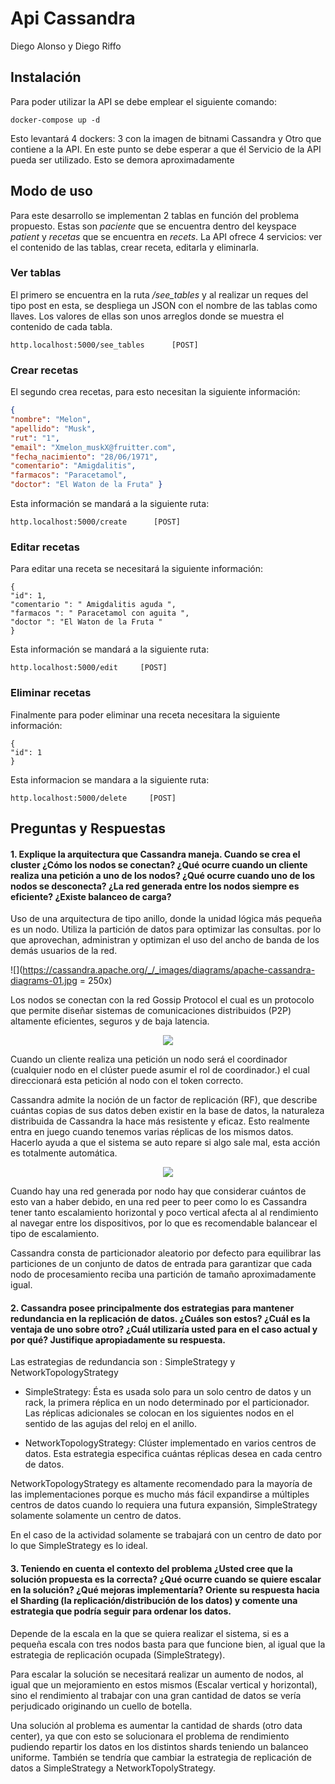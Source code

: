 # Api Cassandra

Diego Alonso y Diego Riffo

## Instalación 
Para poder utilizar la API se debe emplear el siguiente comando:
```
docker-compose up -d
```
Esto levantará 4 dockers: 3 con la imagen de bitnami Cassandra y 
Otro que contiene a la API. En este punto se debe esperar a que él
Servicio de la API pueda ser utilizado.
Esto se demora aproximadamente

## Modo de uso

Para este desarrollo se implementan 2 tablas en función del problema propuesto. 
Estas son _paciente_ que se encuentra dentro del keyspace _patient_ y 
 _recetas_ que se encuentra en _recets_.
La API ofrece 4 servicios: ver el contenido de las tablas, crear receta, editarla y eliminarla.

### Ver tablas 
El primero se encuentra en la ruta _/see\_tables_ y al realizar un reques 
del tipo post en esta, se despliega un JSON con el nombre de las tablas como llaves. 
Los valores de ellas son unos arreglos donde se muestra el contenido de cada tabla.

```
http.localhost:5000/see_tables      [POST]
```
### Crear recetas 
El segundo crea recetas, para esto necesitan la siguiente información:
```json
{
"nombre": "Melon",
"apellido": "Musk",
"rut": "1",
"email": "Xmelon_muskX@fruitter.com",
"fecha_nacimiento": "28/06/1971",
"comentario": "Amigdalitis",
"farmacos": "Paracetamol",
"doctor": "El Waton de la Fruta" }
```
Esta información se mandará a la siguiente ruta:

```
http.localhost:5000/create      [POST]
```
### Editar recetas

Para editar una receta se necesitará la siguiente información:
```
{
"id": 1,
"comentario ": " Amigdalitis aguda ",
"farmacos ": " Paracetamol con aguita ",
"doctor ": "El Waton de la Fruta "
}
```
Esta información se mandará a la siguiente ruta:
```
http.localhost:5000/edit     [POST]
```
### Eliminar recetas
Finalmente para poder eliminar una receta necesitara la siguiente información:
```
{
"id": 1
}
```

Esta informacion se mandara a la siguiente ruta:
```
http.localhost:5000/delete     [POST]
```

## Preguntas y Respuestas



#### 1. Explique la arquitectura que Cassandra maneja. Cuando se crea el cluster ¿Cómo los nodos se conectan? ¿Qué ocurre cuando un cliente realiza una petición a uno de los nodos? ¿Qué ocurre cuando uno de los nodos se desconecta? ¿La red generada entre los nodos siempre es eficiente? ¿Existe balanceo de carga?
Uso de una arquitectura de tipo anillo, donde la unidad lógica más pequeña es un nodo. Utiliza la partición de datos para optimizar las consultas. por lo que aprovechan, administran y optimizan el uso del ancho de banda de los demás usuarios de la red.


![](https://cassandra.apache.org/_/_images/diagrams/apache-cassandra-diagrams-01.jpg = 250x)

Los nodos se conectan con la red Gossip Protocol el cual es un  protocolo que permite diseñar sistemas de comunicaciones distribuidos (P2P) altamente eficientes, seguros y de baja latencia.

<p align="center">
  <img src="https://cassandra.apache.org/_/_images/diagrams/apache-cassandra-diagrams-02.jpg">
</p>


Cuando un cliente realiza una petición un nodo será el coordinador (cualquier nodo en el clúster puede asumir el rol de coordinador.) el cual direccionará esta petición al nodo con el token correcto.

Cassandra admite la noción de un factor de replicación (RF), que describe cuántas copias de sus datos deben existir en la base de datos, la naturaleza distribuida de Cassandra la hace más resistente y eficaz. Esto realmente entra en juego cuando tenemos varias réplicas de los mismos datos. Hacerlo ayuda a que el sistema se auto repare si algo sale mal, esta acción es totalmente automática.

<p align="center">
  <img src="https://cassandra.apache.org/_/_images/diagrams/apache-cassandra-diagrams-05.jpg">
</p>


Cuando hay una red generada por nodo hay que considerar cuántos de esto van a haber debido, en una red peer to peer como lo es Cassandra tener tanto escalamiento horizontal y poco vertical afecta al al rendimiento al navegar entre los dispositivos, por lo que es recomendable balancear el tipo de escalamiento.

Cassandra consta de particionador aleatorio por defecto para equilibrar las particiones de un conjunto de datos de entrada para garantizar que cada nodo de procesamiento reciba una partición de tamaño aproximadamente igual.


#### 2. Cassandra posee principalmente dos estrategias para mantener redundancia en la replicación de datos. ¿Cuáles son estos? ¿Cuál es la ventaja de uno sobre otro? ¿Cuál utilizaría usted para en el caso actual y por qué? Justifique apropiadamente su respuesta.


Las estrategias de redundancia son : SimpleStrategy y NetworkTopologyStrategy

* SimpleStrategy: Ésta es usada solo para un solo centro de datos y un rack, la primera réplica en un nodo determinado por el particionador. Las réplicas adicionales se colocan en los siguientes nodos en el sentido de las agujas del reloj en el anillo.

* NetworkTopologyStrategy: Clúster implementado en varios centros de datos. Esta estrategia especifica cuántas réplicas desea en cada centro de datos.

NetworkTopologyStrategy es altamente recomendado para la mayoría de las implementaciones porque es mucho más fácil expandirse a múltiples centros de datos cuando lo requiera una futura expansión, SimpleStrategy solamente solamente un centro de datos.

En el caso de la actividad solamente se trabajará con un centro de dato por lo que SimpleStrategy es lo ideal.


#### 3. Teniendo en cuenta el contexto del problema ¿Usted cree que la solución propuesta es la correcta? ¿Qué ocurre cuando se quiere escalar en la solución? ¿Qué mejoras implementaría? Oriente su respuesta hacia el Sharding (la replicación/distribución de los datos) y comente una estrategia que podría seguir para ordenar los datos.
Depende de la escala en la que se quiera realizar el sistema, si es a pequeña escala con tres nodos basta para que funcione bien, al igual que la estrategia de replicación ocupada (SimpleStrategy).

Para escalar la solución se necesitará realizar un aumento de nodos, al igual que un mejoramiento en estos mismos (Escalar vertical y horizontal), sino el rendimiento al trabajar con una gran cantidad de datos se vería perjudicado originando un cuello de botella.

Una solución al problema es aumentar la cantidad de shards (otro data center), ya que con esto se solucionara el problema de rendimiento pudiendo repartir los datos en los distintos shards teniendo un balanceo uniforme. También se tendría que cambiar la estrategia de replicación de datos a SimpleStrategy a NetworkTopolyStrategy.


